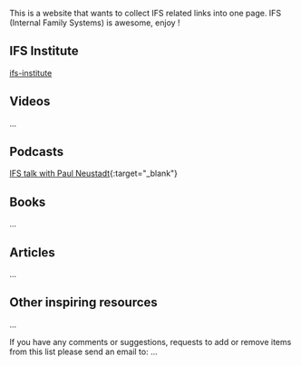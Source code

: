 
This is a website that wants to collect IFS related links into one page.
IFS (Internal Family Systems) is awesome, enjoy !

## IFS Institute
[ifs-institute](http://ifs-institute.com)
## Videos
...
## Podcasts
[IFS talk with Paul Neustadt](https://internalfamilysystems.pt/multimedia/webinars/ifs-talk-paul-neustadt){:target="_blank"}
## Books
...
## Articles
...
## Other inspiring resources
...

If you have any comments or suggestions, requests to add or remove items from this list please send an email to: ...
